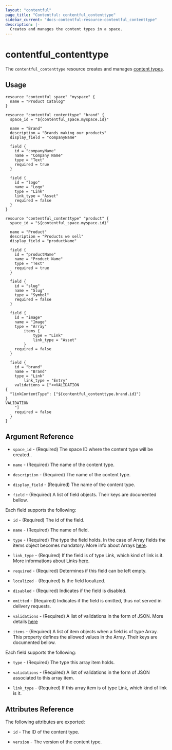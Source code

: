 ```yaml
---
layout: "contentful"
page_title: "Contentful: contentful_contenttype"
sidebar_current: "docs-contentful-resource-contentful_contenttype"
description: |-
  Creates and manages the content types in a space.
---
```


# contentful\_contenttype

The ``contentful_contenttype`` resource creates and manages [content types](https://www.contentful.com/developers/docs/references/content-management-api/#/reference/content-types).

## Usage

```hcl
resource "contentful_space" "myspace" {
  name = "Product Catalog"
}

resource "contentful_contenttype" "brand" {
  space_id = "${contentful_space.myspace.id}"

  name = "Brand"
  description = "Brands making our products"
  display_field = "companyName"

  field {
    id = "companyName"
    name = "Company Name"
    type = "Text"
    required = true
  }

  field {
    id = "logo"
    name = "Logo"
    type = "Link"
    link_type = "Asset"
    required = false
  }
}

resource "contentful_contenttype" "product" {
  space_id = "${contentful_space.myspace.id}"

  name = "Product"
  description = "Products we sell"
  display_field = "productName"

  field {
    id = "productName"
    name = "Product Name"
    type = "Text"
    required = true
  }

  field {
    id = "slug"
    name = "Slug"
    type = "Symbol"
    required = false
  }

  field {
    id = "image"
    name = "Image"
    type = "Array"
		items {
			type = "Link"
			link_type = "Asset"
		}
    required = false
  }

  field {
    id = "brand"
    name = "Brand"
    type = "Link"
		link_type = "Entry"
    validations = ["<<VALIDATION
{
  "linkContentType": ["${contentful_contenttype.brand.id}"]
}
VALIDATION
    "]
    required = false
  }
}
```

## Argument Reference

* `space_id` - (Required) The space ID where the content type will be created..

* `name` - (Required) The name of the content type.

* `description` - (Required) The name of the content type.

* `display_field` - (Required) The name of the content type.

* `field` - (Required) A list of field objects. Their keys are documented bellow.

Each field supports the following:

* `id` - (Required) The id of the field.

* `name` - (Required) The name of field.

* `type` - (Required) The type the field holds. In the case of Array fields the items object becomes mandatory. More info about Arrays [here](https://www.contentful.com/developers/docs/concepts/data-model/#array-fields).

* `link_type` - (Required) If the field is of type Link, which kind of link is it. More informations about Links [here](https://www.contentful.com/developers/docs/concepts/links/).

* `required` - (Required) Determines if this field can be left empty.

* `localized` - (Required) Is the field localized.

* `disabled` - (Required) Indicates if the field is disabled.

* `omitted` - (Required) Indicates if the field is omitted, thus not served in delivery requests.

* `validations` - (Required) A list of validations in the form of JSON. More details [here](https://www.contentful.com/developers/docs/references/content-management-api/#/reference/content-types)

* `items` - (Required) A list of item objects when a field is of type Array. This property defines the allowed values in the Array. Their keys are documented bellow.

Each field supports the following:

* `type` - (Required) The type this array item holds.

* `validations` - (Required) A list of validations in the form of JSON associated to this array item.

* `link_type` - (Required) If this array item is of type Link, which kind of link is it.

## Attributes Reference

The following attributes are exported:

* `id` - The ID of the content type.

* `version` - The version of the content type.

